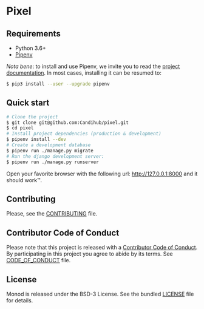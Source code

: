 # Pixel

## Requirements

* Python 3.6+
* [Pipenv](https://docs.pipenv.org)


_Nota bene_: to install and use Pipenv, we invite you to read the [project
documentation](https://docs.pipenv.org). In most cases, installing it can be
resumed to:

```bash
$ pip3 install --user --upgrade pipenv
```

## Quick start

```bash
# Clone the project
$ git clone git@github.com:Candihub/pixel.git
$ cd pixel
# Install project dependencies (production & development)
$ pipenv install --dev
# Create a development database
$ pipenv run ./manage.py migrate
# Run the django development server:
$ pipenv run ./manage.py runserver
```

Open your favorite browser with the following url: http://127.0.0.1:8000 and it
should work™.

## Contributing

Please, see the [CONTRIBUTING](CONTRIBUTING.md) file.

## Contributor Code of Conduct

Please note that this project is released with a [Contributor Code of
Conduct](http://contributor-covenant.org/). By participating in this project you
agree to abide by its terms. See [CODE_OF_CONDUCT](CODE_OF_CONDUCT.md) file.

## License

Monod is released under the BSD-3 License. See the bundled [LICENSE](LICENSE)
file for details.
